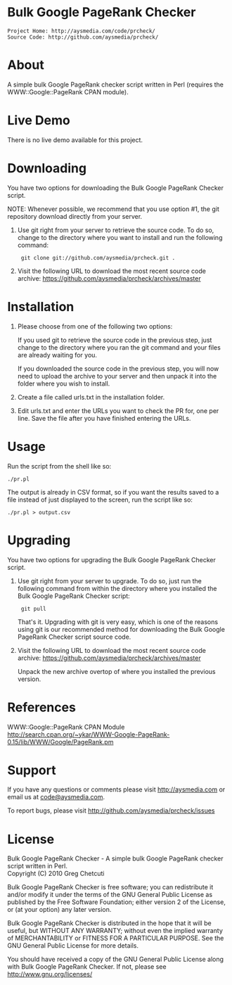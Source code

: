 # Bulk Google PageRank Checker
    Project Home: http://aysmedia.com/code/prcheck/  
    Source Code: http://github.com/aysmedia/prcheck/  


# About
A simple bulk Google PageRank checker script written in Perl (requires the WWW::Google::PageRank CPAN module).  


# Live Demo
There is no live demo available for this project.  


# Downloading
You have two options for downloading the Bulk Google PageRank Checker script.  

NOTE: Whenever possible, we recommend that you use option #1, the git repository download directly from your server.  

1. Use git right from your server to retrieve the source code. To do so, change to the directory where you want to install and run the following command:  

        git clone git://github.com/aysmedia/prcheck.git .  

2. Visit the following URL to download the most recent source code archive: https://github.com/aysmedia/prcheck/archives/master  


# Installation
1. Please choose from one of the following two options:  

    If you used git to retrieve the source code in the previous step, just change to the directory where you ran the git command and your files are already waiting for you.  

    If you downloaded the source code in the previous step, you will now need to upload the archive to your server and then unpack it into the folder where you wish to install.  

3. Create a file called urls.txt in the installation folder.  

4. Edit urls.txt and enter the URLs you want to check the PR for, one per line. Save the file after you have finished entering the URLs.  


# Usage
Run the script from the shell like so:  

    ./pr.pl  

The output is already in CSV format, so if you want the results saved to a file instead of just displayed to the screen, run the script like so:  

    ./pr.pl > output.csv  


# Upgrading
You have two options for upgrading the Bulk Google PageRank Checker script.  

1. Use git right from your server to upgrade. To do so, just run the following command from within the directory where you installed the Bulk Google PageRank Checker script:  

        git pull  
    
    That's it. Upgrading with git is very easy, which is one of the reasons using git is our recommended method for downloading the Bulk Google PageRank Checker script source code.  

2. Visit the following URL to download the most recent source code archive: https://github.com/aysmedia/prcheck/archives/master  

   Unpack the new archive overtop of where you installed the previous version.  


# References
WWW::Google::PageRank CPAN Module  
http://search.cpan.org/~ykar/WWW-Google-PageRank-0.15/lib/WWW/Google/PageRank.pm  


# Support
If you have any questions or comments please visit http://aysmedia.com or email us at code@aysmedia.com.  

To report bugs, please visit http://github.com/aysmedia/prcheck/issues  


# License
Bulk Google PageRank Checker - A simple bulk Google PageRank checker script written in Perl.  
Copyright (C) 2010 Greg Chetcuti  

Bulk Google PageRank Checker is free software; you can redistribute it and/or modify it under the terms of the GNU General Public License as published by the Free Software Foundation; either version 2 of the License, or (at your option) any later version.  

Bulk Google PageRank Checker is distributed in the hope that it will be useful, but WITHOUT ANY WARRANTY; without even the implied warranty of MERCHANTABILITY or FITNESS FOR A PARTICULAR PURPOSE. See the GNU General Public License for more details.  

You should have received a copy of the GNU General Public License along with Bulk Google PageRank Checker. If not, please see http://www.gnu.org/licenses/  
